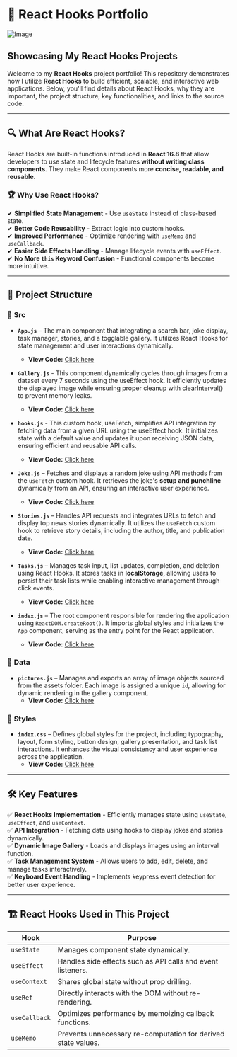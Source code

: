 # 📌 React Hooks Portfolio
![Image](https://github.com/user-attachments/assets/8cd350d4-6a9b-4eff-ac22-c9f2c2d5ac7a)
## Showcasing My React Hooks Projects

Welcome to my **React Hooks** project portfolio! This repository demonstrates how I utilize **React Hooks** to build efficient, scalable, and interactive web applications. Below, you'll find details about React Hooks, why they are important, the project structure, key functionalities, and links to the source code.

---

## 🔍 What Are React Hooks?
React Hooks are built-in functions introduced in **React 16.8** that allow developers to use state and lifecycle features **without writing class components**. They make React components more **concise, readable, and reusable**.

### 🏆 **Why Use React Hooks?**
✔ **Simplified State Management** - Use `useState` instead of class-based state.  
✔ **Better Code Reusability** - Extract logic into custom hooks.  
✔ **Improved Performance** - Optimize rendering with `useMemo` and `useCallback`.  
✔ **Easier Side Effects Handling** - Manage lifecycle events with `useEffect`.  
✔ **No More `this` Keyword Confusion** - Functional components become more intuitive.

---

## 📁 Project Structure
### 📂 **Src**
- **`App.js`** – The main component that integrating a search bar, joke display, task manager, stories, and a togglable gallery. It utilizes React Hooks for state management and user interactions dynamically. 
  - **View Code:** [Click here](https://github.com/ChungmanPARK12/React_Hooks/tree/c260ec93b189614392ea7c1c953979c2283ba090/src/App)

- **`Gallery.js`** - This component dynamically cycles through images from a dataset every 7 seconds using the useEffect hook. It efficiently updates the displayed image while ensuring proper cleanup with clearInterval() to prevent memory leaks. 
  - **View Code:** [Click here](https://github.com/ChungmanPARK12/React_Hooks/tree/c260ec93b189614392ea7c1c953979c2283ba090/src/Gallery)

- **`hooks.js`** - This custom hook, useFetch, simplifies API integration by fetching data from a given URL using the useEffect hook. It initializes state with a default value and updates it upon receiving JSON data, ensuring efficient and reusable API calls.
  - **View Code:** [Click here](https://github.com/ChungmanPARK12/React_Hooks/tree/c260ec93b189614392ea7c1c953979c2283ba090/src/hooks)

- **`Joke.js`** – Fetches and displays a random joke using API methods from the `useFetch` custom hook. It retrieves the joke's **setup and punchline** dynamically from an API, ensuring an interactive user experience.
  - **View Code:** [Click here](https://github.com/ChungmanPARK12/React_Hooks/tree/c260ec93b189614392ea7c1c953979c2283ba090/src/Joke)

- **`Stories.js`** – Handles API requests and integrates URLs to fetch and display top news stories dynamically. It utilizes the `useFetch` custom hook to retrieve story details, including the author, title, and publication date.
  - **View Code:** [Click here](https://github.com/ChungmanPARK12/React_Hooks/tree/c260ec93b189614392ea7c1c953979c2283ba090/src/Stories)  

- **`Tasks.js`** – Manages task input, list updates, completion, and deletion using React Hooks. It stores tasks in **localStorage**, allowing users to persist their task lists while enabling interactive management through click events.
  - **View Code:** [Click here](https://github.com/ChungmanPARK12/React_Hooks/tree/c260ec93b189614392ea7c1c953979c2283ba090/src/Tasks)

- **`index.js`** – The root component responsible for rendering the application using `ReactDOM.createRoot()`. It imports global styles and initializes the `App` component, serving as the entry point for the React application.
  - **View Code:** [Click here](https://github.com/ChungmanPARK12/React_Hooks/tree/c260ec93b189614392ea7c1c953979c2283ba090/src/index)

### 📂 **Data**
- **`pictures.js`** – Manages and exports an array of image objects sourced from the assets folder. Each image is assigned a unique `id`, allowing for dynamic rendering in the gallery component.
  - **View Code:** [Click here](https://github.com/ChungmanPARK12/React_Hooks/tree/c260ec93b189614392ea7c1c953979c2283ba090/src/pictures)

### 📂 **Styles**
- **`index.css`** – Defines global styles for the project, including typography, layout, form styling, button design, gallery presentation, and task list interactions. It enhances the visual consistency and user experience across the application.
  - **View Code:** [Click here](https://github.com/ChungmanPARK12/React_Hooks/tree/c260ec93b189614392ea7c1c953979c2283ba090/src/css)

---

## 🛠️ **Key Features**
✅ **React Hooks Implementation** - Efficiently manages state using `useState`, `useEffect`, and `useContext`.  
✅ **API Integration** - Fetching data using hooks to display jokes and stories dynamically.  
✅ **Dynamic Image Gallery** - Loads and displays images using an interval function.  
✅ **Task Management System** - Allows users to add, edit, delete, and manage tasks interactively.  
✅ **Keyboard Event Handling** - Implements keypress event detection for better user experience.  

---

## 🏗 **React Hooks Used in This Project**
| Hook       | Purpose |
|------------|---------|
| `useState` | Manages component state dynamically. |
| `useEffect` | Handles side effects such as API calls and event listeners. |
| `useContext` | Shares global state without prop drilling. |
| `useRef` | Directly interacts with the DOM without re-rendering. |
| `useCallback` | Optimizes performance by memoizing callback functions. |
| `useMemo` | Prevents unnecessary re-computation for derived state values. |



